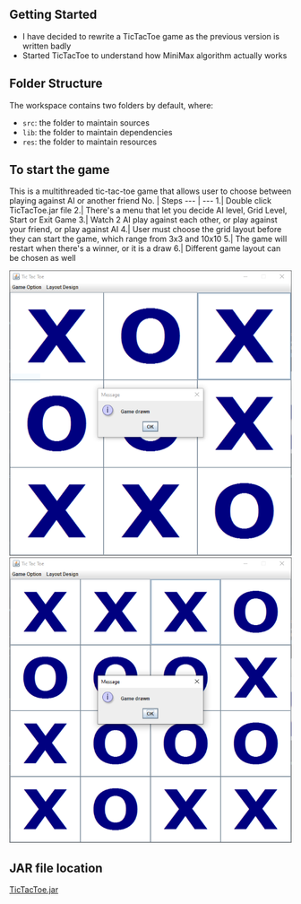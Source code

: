## Getting Started

- I have decided to rewrite a TicTacToe game as the previous version is written badly
- Started TicTacToe to understand how MiniMax algorithm actually works

## Folder Structure

The workspace contains two folders by default, where:

- `src`: the folder to maintain sources
- `lib`: the folder to maintain dependencies
- `res`: the folder to maintain resources

## To start the game

This is a multithreaded tic-tac-toe game that allows user to choose between playing against AI or another friend
No. | Steps
--- | ---
1.| Double click TicTacToe.jar file
2.| There's a menu that let you decide AI level, Grid Level, Start or Exit Game
3.| Watch 2 AI play against each other, or play against your friend, or play against AI
4.| User must choose the grid layout before they can start the game, which range from 3x3 and 10x10
5.| The game will restart when there's a winner, or it is a draw
6.| Different game layout can be chosen as well

![3x3 sample](3x3.png)
![4x4 sample](4x4.png)

## JAR file location
[TicTacToe.jar](out/artifacts/TicTacToe_jar/TicTacToe.jar)